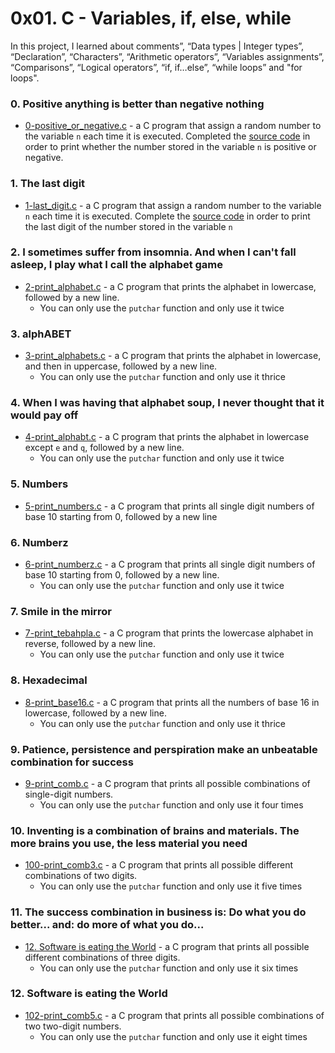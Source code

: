 # 0x01. C - Variables, if, else, while

In this project, I learned about comments”, “Data types | Integer types”, “Declaration”, “Characters”, “Arithmetic operators”, “Variables assignments”, “Comparisons”, “Logical operators”, “if, if…else”, “while loops” and "for loops". 

### 0. Positive anything is better than negative nothing
- [0-positive_or_negative.c](https://github.com/jacobgbemi/alx-low_level_programming/blob/master/0x01-variables_if_else_while/0-positive_or_negative.c) - a C program that assign a random number to the variable ```n``` each time it is executed. Completed the [source code](https://alx-intranet.hbtn.io/rltoken/rrqNDWjrCWdARnWFLPExPw) in order to print whether the number stored in the variable ```n``` is positive or negative. 

### 1. The last digit
- [1-last_digit.c](https://github.com/jacobgbemi/alx-low_level_programming/blob/master/0x01-variables_if_else_while/1-last_digit.c) - a C program that assign a random number to the variable ```n``` each time it is executed. Complete the [source code](https://alx-intranet.hbtn.io/rltoken/5HWhPDsq3jq1yCRQFrLl4Q) in order to print the last digit of the number stored in the variable ```n```

### 2. I sometimes suffer from insomnia. And when I can't fall asleep, I play what I call the alphabet game
- [2-print_alphabet.c](https://github.com/jacobgbemi/alx-low_level_programming/blob/master/0x01-variables_if_else_while/2-print_alphabet.c) - a C program that prints the alphabet in lowercase, followed by a new line.
  - You can only use the ```putchar``` function and only use it twice

### 3. alphABET
- [3-print_alphabets.c](https://github.com/jacobgbemi/alx-low_level_programming/blob/master/0x01-variables_if_else_while/3-print_alphabets.c) - a C program that prints the alphabet in lowercase, and then in uppercase, followed by a new line.
  - You can only use the ```putchar``` function and only use it thrice

### 4. When I was having that alphabet soup, I never thought that it would pay off
- [4-print_alphabt.c](https://github.com/jacobgbemi/alx-low_level_programming/blob/master/0x01-variables_if_else_while/4-print_alphabt.c) - a C program that prints the alphabet in lowercase except ```e``` and ```q```, followed by a new line.
  - You can only use the ```putchar``` function and only use it twice

### 5. Numbers
- [5-print_numbers.c](https://github.com/jacobgbemi/alx-low_level_programming/blob/master/0x01-variables_if_else_while/5-print_numbers.c) - a C program that prints all single digit numbers of base 10 starting from 0, followed by a new line

### 6. Numberz
- [6-print_numberz.c](https://github.com/jacobgbemi/alx-low_level_programming/blob/master/0x01-variables_if_else_while/6-print_numberz.c) - a C program that prints all single digit numbers of base 10 starting from 0, followed by a new line.
  - You can only use the ```putchar``` function and only use it twice

### 7. Smile in the mirror
- [7-print_tebahpla.c](https://github.com/jacobgbemi/alx-low_level_programming/blob/master/0x01-variables_if_else_while/7-print_tebahpla.c) - a C program that prints the lowercase alphabet in reverse, followed by a new line.
  - You can only use the ```putchar``` function and only use it twice

### 8. Hexadecimal
- [8-print_base16.c](https://github.com/jacobgbemi/alx-low_level_programming/blob/master/0x01-variables_if_else_while/8-print_base16.c) - a C program that prints all the numbers of base 16 in lowercase, followed by a new line.
  - You can only use the ```putchar``` function and only use it thrice

### 9. Patience, persistence and perspiration make an unbeatable combination for success
- [9-print_comb.c](https://github.com/jacobgbemi/alx-low_level_programming/blob/master/0x01-variables_if_else_while/9-print_comb.c) -  a C program that prints all possible combinations of single-digit numbers.
  - You can only use the ```putchar``` function and only use it four times

### 10. Inventing is a combination of brains and materials. The more brains you use, the less material you need
- [100-print_comb3.c](https://github.com/jacobgbemi/alx-low_level_programming/blob/master/0x01-variables_if_else_while/100-print_comb3.c) - a C program that prints all possible different combinations of two digits.
  - You can only use the ```putchar``` function and only use it five times

### 11. The success combination in business is: Do what you do better... and: do more of what you do...
- [12. Software is eating the World](https://github.com/jacobgbemi/alx-low_level_programming/blob/master/0x01-variables_if_else_while/101-print_comb4.c) - a C program that prints all possible different combinations of three digits.
  - You can only use the ```putchar``` function and only use it six times

### 12. Software is eating the World
- [102-print_comb5.c](https://github.com/jacobgbemi/alx-low_level_programming/blob/master/0x01-variables_if_else_while/102-print_comb5.c) - a C program that prints all possible combinations of two two-digit numbers.
  - You can only use the ```putchar``` function and only use it eight times
